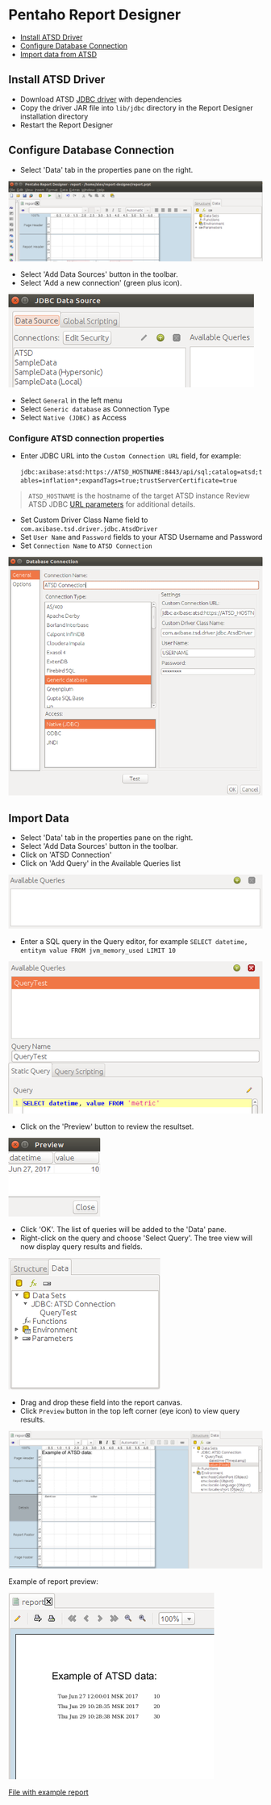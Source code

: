 # Pentaho Report Designer

- [Install ATSD Driver](#install-atsd-driver)
- [Configure Database Connection](#configure-database-connection)
- [Import data from ATSD](#import-data-from-atsd)

## Install ATSD Driver

- Download ATSD [JDBC driver](https://github.com/axibase/atsd-jdbc/releases) with dependencies
- Copy the driver JAR file into `lib/jdbc` directory in the Report Designer installation directory
- Restart the Report Designer

## Configure Database Connection

- Select 'Data' tab in the properties pane on the right.

![](resources/data_pane.png)

- Select 'Add Data Sources' button in the toolbar.
- Select 'Add a new connection' (green plus icon).

![](resources/new_connection.png)

- Select `General` in the left menu
- Select `Generic database` as Connection Type
- Select `Native (JDBC)` as Access

### Configure ATSD connection properties

- Enter JDBC URL into the `Custom Connection URL` field, for example:

  `jdbc:axibase:atsd:https://ATSD_HOSTNAME:8443/api/sql;catalog=atsd;tables=inflation*;expandTags=true;trustServerCertificate=true`

> `ATSD_HOSTNAME` is the hostname of the target ATSD instance
> Review ATSD JDBC [URL parameters](https://github.com/axibase/atsd-jdbc/blob/master/README.md) for additional details.

- Set Custom Driver Class Name field to `com.axibase.tsd.driver.jdbc.AtsdDriver`
- Set `User Name` and `Password` fields to your ATSD Username and Password
- Set `Connection Name` to `ATSD Connection`

![](resources/atsd_connection.png)

## Import Data

- Select 'Data' tab in the properties pane on the right.
- Select 'Add Data Sources' button in the toolbar.
- Click on 'ATSD Connection'
- Click on 'Add Query' in the Available Queries list

![](resources/add_query.png)

- Enter a SQL query in the Query editor, for example `SELECT datetime, entitym value FROM jvm_memory_used LIMIT 10`

![](resources/query_text.png)

- Click on the 'Preview' button to review the resultset.

![](resources/preview.png)

- Click 'OK'. The list of queries will be added to the 'Data' pane.
- Right-click on the query and choose 'Select Query'. The tree view will now display query results and fields.

![](resources/data_pane_updated.png)

- Drag and drop these field into the report canvas.
- Click `Preview` button in the top left corner (eye icon) to view query results.

![](resources/report.png)

Example of report preview:

![](resources/report_preview.png)

[File with example report](resources/report.prpt)
